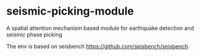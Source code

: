 # seismic-picking-module
A spatial attention mechanism based module for earthquake detection and seismic phase picking

The env is based on seisbench https://github.com/seisbench/seisbench.
